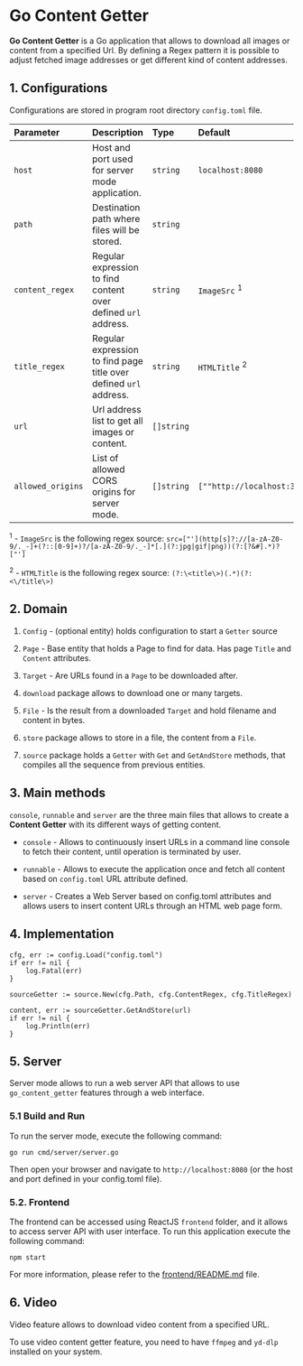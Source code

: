 # Go Content Getter

**Go Content Getter** is a Go application that allows to download all images or content from a specified Url.
By defining a Regex pattern it is possible to adjust fetched image addresses or get different kind of content addresses.

## 1. Configurations

Configurations are stored in program root directory ``config.toml`` file.

| Parameter         | Description                                                       | Type       | Default                       | Required |
|:------------------|:------------------------------------------------------------------|:-----------|:------------------------------|:---------|
| `host`            | Host and port used for server mode application.                   | `string`   | `localhost:8080`              | **NO**   |
| `path`            | Destination path where files will be stored.                      | `string`   | ` `                           | **NO**   |
| `content_regex`   | Regular expression to find content over defined `url` address.    | `string`   | `ImageSrc` <sup>1</sup>       | **NO**   |
| `title_regex`     | Regular expression to find page title over defined `url` address. | `string`   | `HTMLTitle` <sup>2</sup>      | **NO**   |
| `url`             | Url address list to get all images or content.                    | `[]string` | ` `                           | **YES**  |
| `allowed_origins` | List of allowed CORS origins for server mode.                     | `[]string` | `[""http://localhost:3000""]` | **NO**   |

<sup>1</sup> - `ImageSrc` is the following regex source: 
``
src=["'](http[s]?://[a-zA-Z0-9/._-]+(?::[0-9]+)?/[a-zA-Z0-9/._-]*[.](?:jpg|gif|png))(?:[?&#].*)?["']
``

<sup>2</sup> - `HTMLTitle` is the following regex source:
``
(?:\<title\>)(.*)(?:<\/title\>)
``

## 2. Domain

1. `Config` - (optional entity) holds configuration to start a `Getter` source

2. `Page` - Base entity that holds a Page to find for data. Has page `Title` and `Content` attributes.

3. `Target` - Are URLs found in a `Page` to be downloaded after.

4. `download` package allows to download one or many targets.

5. `File` - Is the result from a downloaded `Target` and hold filename and content in bytes.

6. `store` package allows to store in a file, the content from a `File`.

7. `source` package holds a `Getter` with `Get` and `GetAndStore` methods, that compiles all the sequence
from previous entities.

## 3. Main methods

``console``, ``runnable`` and ``server`` are the three main files that allows to create a **Content Getter** with
its different ways of getting content.

* ``console`` - Allows to continuously insert URLs in a command line console to fetch their content, until operation is
terminated by user.

* ``runnable`` - Allows to execute the application once and fetch all content based on ``config.toml`` URL attribute defined.

* ``server`` - Creates a Web Server based on config.toml attributes and allows users to insert content URLs through an
HTML web page form.

## 4. Implementation

```
cfg, err := config.Load("config.toml")
if err != nil {
    log.Fatal(err)
}

sourceGetter := source.New(cfg.Path, cfg.ContentRegex, cfg.TitleRegex)

content, err := sourceGetter.GetAndStore(url)
if err != nil {
    log.Println(err)
}
```

## 5. Server

Server mode allows to run a web server API that allows to use `go_content_getter` features through a web interface.

### 5.1 Build and Run

To run the server mode, execute the following command:

``go run cmd/server/server.go``

Then open your browser and navigate to ``http://localhost:8080``
(or the host and port defined in your config.toml file).

### 5.2. Frontend

The frontend can be accessed using ReactJS `frontend` folder, and it allows to access server API with user interface.
To run this application execute the following command:

``npm start``

For more information, please refer to the [frontend/README.md](frontend/README.md) file.

## 6. Video

Video feature allows to download video content from a specified URL.

To use video content getter feature, you need to have `ffmpeg` and `yd-dlp` installed on your system.
